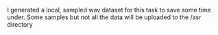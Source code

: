 I generated a local, sampled wav dataset for this task to save some time under. Some samples but not all the data will be uploaded to the /asr directory
